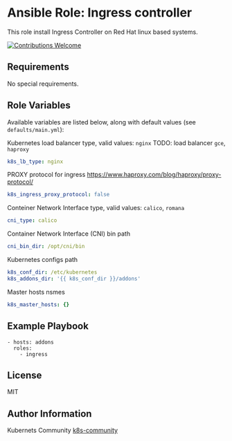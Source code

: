 Ansible Role: Ingress controller
================================

This role install Ingress Controller on Red Hat linux based systems.

[![Contributions Welcome](https://img.shields.io/badge/contributions-welcome-brightgreen.svg?style=flat)](https://github.com/k8s-community/cluster-deploy/issues)

Requirements
------------

No special requirements.


Role Variables
--------------

Available variables are listed below, along with default values (see `defaults/main.yml`):

Kubernetes load balancer type, valid values: `nginx`
TODO: load balancer `gce`, `haproxy`
```yaml
k8s_lb_type: nginx 
```

PROXY protocol for ingress
https://www.haproxy.com/blog/haproxy/proxy-protocol/
```yaml
k8s_ingress_proxy_protocol: false
```

Conteiner Network Interface type, valid values: `calico`, `romana`
```yaml
cni_type: calico
```

Container Network Interface (CNI) bin path
```yaml
cni_bin_dir: /opt/cni/bin
```

Kubernetes configs path
```yaml
k8s_conf_dir: /etc/kubernetes
k8s_addons_dir: '{{ k8s_conf_dir }}/addons'
```

Master hosts nsmes
```yaml
k8s_master_hosts: {}
```


Example Playbook
----------------

    - hosts: addons
      roles:
        - ingress

License
-------

MIT

Author Information
------------------

Kubernets Community [k8s-community](https://github.com/k8s-community)
